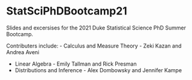 # StatSciPhDBootcamp21

Slides and excersises for the 2021 Duke Statistical Science PhD Summer Bootcamp.

Contributers include: - Calculus and Measure Theory - Zeki Kazan and Andrea Aveni
- Linear Algebra - Emily Tallman and Rick Presman
- Distributions and Inference - Alex Dombowsky and Jennifer Kampe
